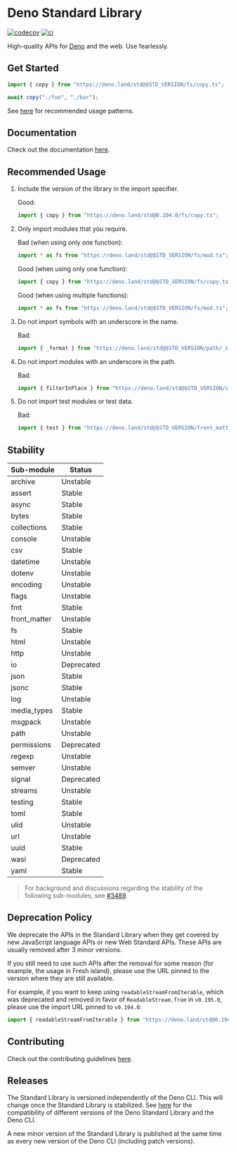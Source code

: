 # Deno Standard Library

[![codecov](https://codecov.io/gh/denoland/deno_std/branch/main/graph/badge.svg?token=w6s3ODtULz)](https://codecov.io/gh/denoland/deno_std)
[![ci](https://github.com/denoland/deno_std/actions/workflows/ci.yml/badge.svg)](https://github.com/denoland/deno_std/actions/workflows/ci.yml)

High-quality APIs for [Deno](https://deno.com/) and the web. Use fearlessly.

## Get Started

```ts
import { copy } from "https://deno.land/std@$STD_VERSION/fs/copy.ts";

await copy("./foo", "./bar");
```

See [here](#recommended-usage) for recommended usage patterns.

## Documentation

Check out the documentation [here](https://deno.land/std?doc).

## Recommended Usage

1. Include the version of the library in the import specifier.

   Good:
   ```ts
   import { copy } from "https://deno.land/std@0.204.0/fs/copy.ts";
   ```

1. Only import modules that you require.

   Bad (when using only one function):
   ```ts
   import * as fs from "https://deno.land/std@$STD_VERSION/fs/mod.ts";
   ```

   Good (when using only one function):
   ```ts
   import { copy } from "https://deno.land/std@$STD_VERSION/fs/copy.ts";
   ```

   Good (when using multiple functions):
   ```ts
   import * as fs from "https://deno.land/std@$STD_VERSION/fs/mod.ts";
   ```

1. Do not import symbols with an underscore in the name.

   Bad:
   ```ts
   import { _format } from "https://deno.land/std@$STD_VERSION/path/_common/format.ts";
   ```

1. Do not import modules with an underscore in the path.

   Bad:
   ```ts
   import { filterInPlace } from "https://deno.land/std@$STD_VERSION/collections/_utils.ts";
   ```

1. Do not import test modules or test data.

   Bad:
   ```ts
   import { test } from "https://deno.land/std@$STD_VERSION/front_matter/test.ts";
   ```

## Stability

| Sub-module   | Status     |
| ------------ | ---------- |
| archive      | Unstable   |
| assert       | Stable     |
| async        | Stable     |
| bytes        | Stable     |
| collections  | Stable     |
| console      | Unstable   |
| csv          | Stable     |
| datetime     | Unstable   |
| dotenv       | Unstable   |
| encoding     | Unstable   |
| flags        | Unstable   |
| fmt          | Stable     |
| front_matter | Unstable   |
| fs           | Stable     |
| html         | Unstable   |
| http         | Unstable   |
| io           | Deprecated |
| json         | Stable     |
| jsonc        | Stable     |
| log          | Unstable   |
| media_types  | Stable     |
| msgpack      | Unstable   |
| path         | Unstable   |
| permissions  | Deprecated |
| regexp       | Unstable   |
| semver       | Unstable   |
| signal       | Deprecated |
| streams      | Unstable   |
| testing      | Stable     |
| toml         | Stable     |
| ulid         | Unstable   |
| url          | Unstable   |
| uuid         | Stable     |
| wasi         | Deprecated |
| yaml         | Stable     |

> For background and discussions regarding the stability of the following
> sub-modules, see [#3489](https://github.com/denoland/deno_std/issues/3489).

## Deprecation Policy

We deprecate the APIs in the Standard Library when they get covered by new JavaScript language APIs or new Web Standard APIs. These APIs are usually removed after 3 minor versions.

If you still need to use such APIs after the removal for some reason (for example, the usage in Fresh island), please use the URL pinned to the version where they are still available.

For example, if you want to keep using `readableStreamFromIterable`, which was deprecated and removed in favor of `ReadableStream.from` in `v0.195.0`, please use the import URL pinned to `v0.194.0`:

```ts
import { readableStreamFromIterable } from "https://deno.land/std@0.194.0/streams/readable_stream_from_iterable.ts";
```


## Contributing

Check out the contributing guidelines [here](.github/CONTRIBUTING.md).

## Releases

The Standard Library is versioned independently of the Deno CLI. This will
change once the Standard Library is stabilized. See
[here](https://raw.githubusercontent.com/denoland/dotland/main/versions.json)
for the compatibility of different versions of the Deno Standard Library and the
Deno CLI.

A new minor version of the Standard Library is published at the same time as
every new version of the Deno CLI (including patch versions).
